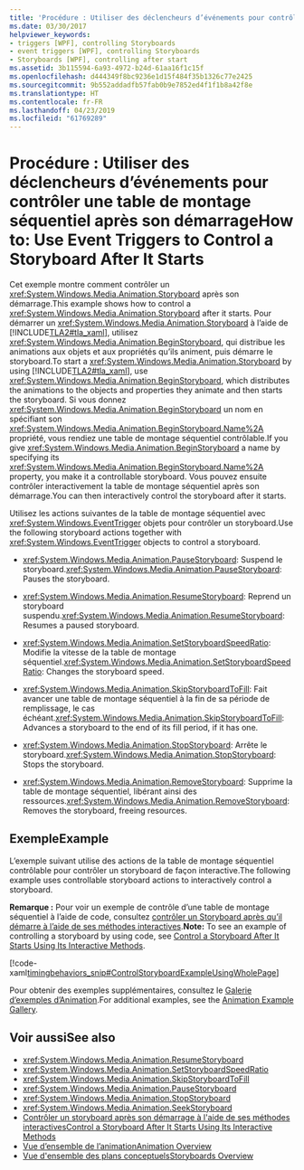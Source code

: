 ```yaml
---
title: 'Procédure : Utiliser des déclencheurs d’événements pour contrôler une table de montage séquentiel après son démarrage'
ms.date: 03/30/2017
helpviewer_keywords:
- triggers [WPF], controlling Storyboards
- event triggers [WPF], controlling Storyboards
- Storyboards [WPF], controlling after start
ms.assetid: 3b115594-6a93-4972-b24d-61aa16f1c15f
ms.openlocfilehash: d444349f8bc9236e1d15f484f35b1326c77e2425
ms.sourcegitcommit: 9b552addadfb57fab0b9e7852ed4f1f1b8a42f8e
ms.translationtype: HT
ms.contentlocale: fr-FR
ms.lasthandoff: 04/23/2019
ms.locfileid: "61769289"
---
```

# <a name="how-to-use-event-triggers-to-control-a-storyboard-after-it-starts"></a><span data-ttu-id="ff1b2-102">Procédure : Utiliser des déclencheurs d’événements pour contrôler une table de montage séquentiel après son démarrage</span><span class="sxs-lookup"><span data-stu-id="ff1b2-102">How to: Use Event Triggers to Control a Storyboard After It Starts</span></span>
<span data-ttu-id="ff1b2-103">Cet exemple montre comment contrôler un <xref:System.Windows.Media.Animation.Storyboard> après son démarrage.</span><span class="sxs-lookup"><span data-stu-id="ff1b2-103">This example shows how to control a <xref:System.Windows.Media.Animation.Storyboard> after it starts.</span></span> <span data-ttu-id="ff1b2-104">Pour démarrer un <xref:System.Windows.Media.Animation.Storyboard> à l’aide de [!INCLUDE[TLA2#tla_xaml](../../../../includes/tla2sharptla-xaml-md.md)], utilisez <xref:System.Windows.Media.Animation.BeginStoryboard>, qui distribue les animations aux objets et aux propriétés qu’ils animent, puis démarre le storyboard.</span><span class="sxs-lookup"><span data-stu-id="ff1b2-104">To start a <xref:System.Windows.Media.Animation.Storyboard> by using [!INCLUDE[TLA2#tla_xaml](../../../../includes/tla2sharptla-xaml-md.md)], use <xref:System.Windows.Media.Animation.BeginStoryboard>, which distributes the animations to the objects and properties they animate and then starts the storyboard.</span></span> <span data-ttu-id="ff1b2-105">Si vous donnez <xref:System.Windows.Media.Animation.BeginStoryboard> un nom en spécifiant son <xref:System.Windows.Media.Animation.BeginStoryboard.Name%2A> propriété, vous rendiez une table de montage séquentiel contrôlable.</span><span class="sxs-lookup"><span data-stu-id="ff1b2-105">If you give <xref:System.Windows.Media.Animation.BeginStoryboard> a name by specifying its <xref:System.Windows.Media.Animation.BeginStoryboard.Name%2A> property, you make it a controllable storyboard.</span></span> <span data-ttu-id="ff1b2-106">Vous pouvez ensuite contrôler interactivement la table de montage séquentiel après son démarrage.</span><span class="sxs-lookup"><span data-stu-id="ff1b2-106">You can then interactively control the storyboard after it starts.</span></span>  
  
 <span data-ttu-id="ff1b2-107">Utilisez les actions suivantes de la table de montage séquentiel avec <xref:System.Windows.EventTrigger> objets pour contrôler un storyboard.</span><span class="sxs-lookup"><span data-stu-id="ff1b2-107">Use the following storyboard actions together with <xref:System.Windows.EventTrigger> objects to control a storyboard.</span></span>  
  
- <span data-ttu-id="ff1b2-108"><xref:System.Windows.Media.Animation.PauseStoryboard>: Suspend le storyboard.</span><span class="sxs-lookup"><span data-stu-id="ff1b2-108"><xref:System.Windows.Media.Animation.PauseStoryboard>: Pauses the storyboard.</span></span>  
  
- <span data-ttu-id="ff1b2-109"><xref:System.Windows.Media.Animation.ResumeStoryboard>: Reprend un storyboard suspendu.</span><span class="sxs-lookup"><span data-stu-id="ff1b2-109"><xref:System.Windows.Media.Animation.ResumeStoryboard>: Resumes a paused storyboard.</span></span>  
  
- <span data-ttu-id="ff1b2-110"><xref:System.Windows.Media.Animation.SetStoryboardSpeedRatio>: Modifie la vitesse de la table de montage séquentiel.</span><span class="sxs-lookup"><span data-stu-id="ff1b2-110"><xref:System.Windows.Media.Animation.SetStoryboardSpeedRatio>: Changes the storyboard speed.</span></span>  
  
- <span data-ttu-id="ff1b2-111"><xref:System.Windows.Media.Animation.SkipStoryboardToFill>: Fait avancer une table de montage séquentiel à la fin de sa période de remplissage, le cas échéant.</span><span class="sxs-lookup"><span data-stu-id="ff1b2-111"><xref:System.Windows.Media.Animation.SkipStoryboardToFill>: Advances a storyboard to the end of its fill period, if it has one.</span></span>  
  
- <span data-ttu-id="ff1b2-112"><xref:System.Windows.Media.Animation.StopStoryboard>: Arrête le storyboard.</span><span class="sxs-lookup"><span data-stu-id="ff1b2-112"><xref:System.Windows.Media.Animation.StopStoryboard>: Stops the storyboard.</span></span>  
  
- <span data-ttu-id="ff1b2-113"><xref:System.Windows.Media.Animation.RemoveStoryboard>: Supprime la table de montage séquentiel, libérant ainsi des ressources.</span><span class="sxs-lookup"><span data-stu-id="ff1b2-113"><xref:System.Windows.Media.Animation.RemoveStoryboard>: Removes the storyboard, freeing resources.</span></span>  
  
## <a name="example"></a><span data-ttu-id="ff1b2-114">Exemple</span><span class="sxs-lookup"><span data-stu-id="ff1b2-114">Example</span></span>  
 <span data-ttu-id="ff1b2-115">L’exemple suivant utilise des actions de la table de montage séquentiel contrôlable pour contrôler un storyboard de façon interactive.</span><span class="sxs-lookup"><span data-stu-id="ff1b2-115">The following example uses controllable storyboard actions to interactively control a storyboard.</span></span>  
  
 <span data-ttu-id="ff1b2-116">**Remarque :** Pour voir un exemple de contrôle d’une table de montage séquentiel à l’aide de code, consultez [contrôler un Storyboard après qu’il démarre à l’aide de ses méthodes interactives](how-to-control-a-storyboard-after-it-starts.md).</span><span class="sxs-lookup"><span data-stu-id="ff1b2-116">**Note:** To see an example of controlling a storyboard by using code, see [Control a Storyboard After It Starts Using Its Interactive Methods](how-to-control-a-storyboard-after-it-starts.md).</span></span>  
  
 [!code-xaml[timingbehaviors_snip#ControlStoryboardExampleUsingWholePage](~/samples/snippets/csharp/VS_Snippets_Wpf/timingbehaviors_snip/CSharp/ControlStoryboardExample.xaml#controlstoryboardexampleusingwholepage)]  
  
 <span data-ttu-id="ff1b2-117">Pour obtenir des exemples supplémentaires, consultez le [Galerie d’exemples d’Animation](https://go.microsoft.com/fwlink/?LinkID=159969).</span><span class="sxs-lookup"><span data-stu-id="ff1b2-117">For additional examples, see the [Animation Example Gallery](https://go.microsoft.com/fwlink/?LinkID=159969).</span></span>  
  
## <a name="see-also"></a><span data-ttu-id="ff1b2-118">Voir aussi</span><span class="sxs-lookup"><span data-stu-id="ff1b2-118">See also</span></span>

- <xref:System.Windows.Media.Animation.ResumeStoryboard>
- <xref:System.Windows.Media.Animation.SetStoryboardSpeedRatio>
- <xref:System.Windows.Media.Animation.SkipStoryboardToFill>
- <xref:System.Windows.Media.Animation.PauseStoryboard>
- <xref:System.Windows.Media.Animation.StopStoryboard>
- <xref:System.Windows.Media.Animation.SeekStoryboard>
- [<span data-ttu-id="ff1b2-119">Contrôler un storyboard après son démarrage à l'aide de ses méthodes interactives</span><span class="sxs-lookup"><span data-stu-id="ff1b2-119">Control a Storyboard After It Starts Using Its Interactive Methods</span></span>](how-to-control-a-storyboard-after-it-starts.md)
- [<span data-ttu-id="ff1b2-120">Vue d’ensemble de l’animation</span><span class="sxs-lookup"><span data-stu-id="ff1b2-120">Animation Overview</span></span>](animation-overview.md)
- [<span data-ttu-id="ff1b2-121">Vue d'ensemble des plans conceptuels</span><span class="sxs-lookup"><span data-stu-id="ff1b2-121">Storyboards Overview</span></span>](storyboards-overview.md)
